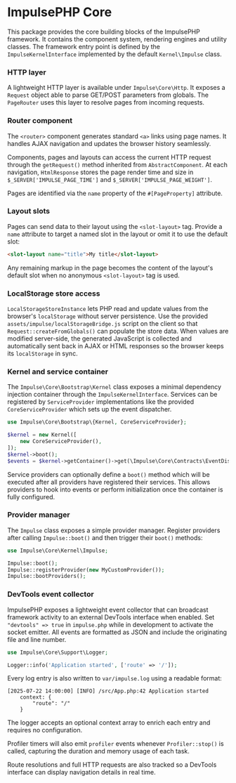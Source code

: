 ImpulsePHP Core
===============

This package provides the core building blocks of the ImpulsePHP framework. It
contains the component system, rendering engines and utility classes. The
framework entry point is defined by the `ImpulseKernelInterface` implemented by
the default `Kernel\Impulse` class.

### HTTP layer

A lightweight HTTP layer is available under `Impulse\Core\Http`. It exposes a
`Request` object able to parse GET/POST parameters from globals. The `PageRouter`
uses this layer to resolve pages from incoming requests.

### Router component

The `<router>` component generates standard `<a>` links using page names. It
handles AJAX navigation and updates the browser history seamlessly.

Components, pages and layouts can access the current HTTP request through the
`getRequest()` method inherited from `AbstractComponent`. At each navigation,
`HtmlResponse` stores the page render time and size in `$_SERVER['IMPULSE_PAGE_TIME']`
and `$_SERVER['IMPULSE_PAGE_WEIGHT']`.

Pages are identified via the `name` property of the `#[PageProperty]` attribute.

### Layout slots

Pages can send data to their layout using the `<slot-layout>` tag. Provide a
`name` attribute to target a named slot in the layout or omit it to use the
default slot:

```html
<slot-layout name="title">My title</slot-layout>
```

Any remaining markup in the page becomes the content of the layout's default
slot when no anonymous `<slot-layout>` tag is used.

### LocalStorage store access

`LocalStorageStoreInstance` lets PHP read and update values from the
browser's `localStorage` without server persistence. Use the provided
`assets/impulse/localStorageBridge.js` script on the client so that
`Request::createFromGlobals()` can populate the store data. When values are
modified server-side, the generated JavaScript is collected and automatically
sent back in AJAX or HTML responses so the browser keeps its `localStorage`
in sync.

### Kernel and service container

The `Impulse\Core\Bootstrap\Kernel` class exposes a minimal dependency
injection container through the `ImpulseKernelInterface`. Services can be
registered by `ServiceProvider` implementations like the provided
`CoreServiceProvider` which sets up the event dispatcher.

```php
use Impulse\Core\Bootstrap\{Kernel, CoreServiceProvider};

$kernel = new Kernel([
    new CoreServiceProvider(),
]);
$kernel->boot();
$events = $kernel->getContainer()->get(\Impulse\Core\Contracts\EventDispatcherInterface::class);
```

Service providers can optionally define a `boot()` method which will be
executed after all providers have registered their services. This allows
providers to hook into events or perform initialization once the container
is fully configured.

### Provider manager

The `Impulse` class exposes a simple provider manager. Register providers after
calling `Impulse::boot()` and then trigger their `boot()` methods:

```php
use Impulse\Core\Kernel\Impulse;

Impulse::boot();
Impulse::registerProvider(new MyCustomProvider());
Impulse::bootProviders();
```

### DevTools event collector

ImpulsePHP exposes a lightweight event collector that can broadcast framework
activity to an external DevTools interface when enabled. Set `"devtools" => true`
in `impulse.php` while in development to activate the socket emitter. All
events are formatted as JSON and include the originating file and line number.

```php
use Impulse\Core\Support\Logger;

Logger::info('Application started', ['route' => '/']);
```

Every log entry is also written to `var/impulse.log` using a readable format:

```
[2025-07-22 14:00:00] [INFO] /src/App.php:42 Application started
    context: {
        "route": "/"
    }
```

The logger accepts an optional context array to enrich each entry and requires
no configuration.

Profiler timers will also emit `profiler` events whenever `Profiler::stop()` is
called, capturing the duration and memory usage of each task.

Route resolutions and full HTTP requests are also tracked so a DevTools
interface can display navigation details in real time.
